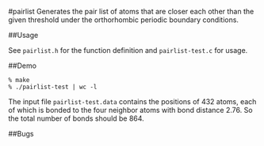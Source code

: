 #pairlist
Generates the pair list of atoms that are closer each other than the
given threshold under the orthorhombic periodic boundary conditions.

##Usage

See `pairlist.h` for the function definition and `pairlist-test.c` for usage.

##Demo

    % make
    % ./pairlist-test | wc -l

The input file `pairlist-test.data` contains the positions of 432 atoms, each of which is bonded to the four neighbor atoms with bond distance 2.76.  So the total number of bonds should be 864.

##Bugs


